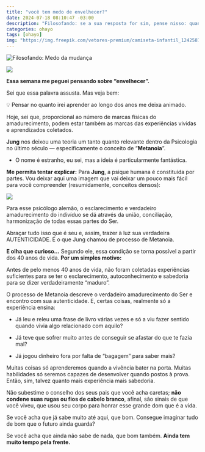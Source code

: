 ```yaml
---
title: "você tem medo de envelhecer?"
date: 2024-07-18 08:10:47 -03:00
description: "Filosofando: se a sua resposta for sim, pense nisso: quanto mais você vive, mais se descobre e mais sabedoria constrói. maravilhoso, não?"
categories: ohayo
tags: [ohayo]
img: "https://img.freepik.com/vetores-premium/camiseta-infantil_1242587-22.jpg?w=740"
---
```

![Filosofando: Medo da mudança](https://cdn.jsdelivr.net/gh/geanramos/files/img/filosofando.png)

![](https://www.shutterstock.com/image-vector/different-ages-people-evolution-residence-600nw-761261983.jpg)

**Essa semana me peguei pensando sobre “envelhecer”.**

Sei que essa palavra assusta. Mas veja bem:

💡 Pensar no quanto irei aprender ao longo dos anos me deixa animado.

Hoje, sei que, proporcional ao número de marcas físicas do amadurecimento, podem estar também as marcas das experiências vividas e aprendizados coletados.

**Jung** nos deixou uma teoria um tanto quanto relevante dentro da Psicologia no último século — especificamente o conceito de “**Metanoia**”.

-   O nome é estranho, eu sei, mas a ideia é particularmente fantástica.
    

**Me permita tentar explicar:**  Para **Jung**, a psique humana é constituída por partes. Vou deixar aqui uma imagem que vai deixar um pouco mais fácil para você compreender (resumidamente, conceitos densos):

![](https://i.imgur.com/Jv1NBA3.jpeg)

Para esse psicólogo alemão, o esclarecimento e verdadeiro amadurecimento do indivíduo se dá através da união, conciliação, harmonização de todas essas partes do Ser.

Abraçar tudo isso que é seu e, assim, trazer à luz sua verdadeira AUTENTICIDADE. É o que Jung chamou de processo de Metanoia.

**E olha que curioso…** Segundo ele, essa condição se torna possível a partir dos 40 anos de vida.  **Por um simples motivo:**

Antes de pelo menos 40 anos de vida, não foram coletadas experiências suficientes para se ter o esclarecimento, autoconhecimento e sabedoria para se dizer verdadeiramente “maduro”.

O processo de Metanoia descreve o verdadeiro amadurecimento do Ser e encontro com sua autenticidade. E, certas coisas, realmente só a experiência ensina:

-   Já leu e releu uma frase de livro várias vezes e só a viu fazer sentido quando vivia algo relacionado com aquilo?
    
-   Já teve que sofrer muito antes de conseguir se afastar do que te fazia mal?
    
-   Já jogou dinheiro fora por falta de “bagagem” para saber mais?
    

Muitas coisas só aprenderemos quando a vivência bater na porta. Muitas habilidades só seremos capazes de desenvolver quando postos à prova. Então, sim, talvez quanto mais experiência mais sabedoria.

Não subestime o conselho dos seus pais que você acha caretas;  **não condene suas rugas ou fios de cabelo branco**, afinal, são sinais de que você viveu, que usou seu corpo para honrar esse grande dom que é a vida.

Se você acha que já sabe muito até aqui, que bom. Consegue imaginar tudo de bom que o futuro ainda guarda?

Se você acha que ainda não sabe de nada, que bom também.  **Ainda tem muito tempo pela frente.**